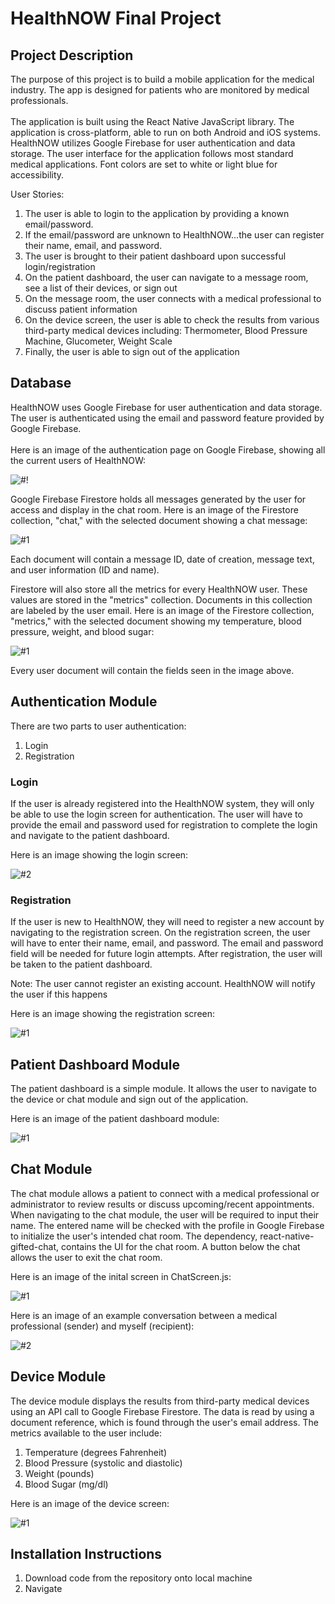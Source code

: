 # HealthNOW Final Project

## Project Description

The purpose of this project is to build a mobile application for the medical industry. The app is designed for patients who are monitored by medical professionals.
</br>
</br>
The application is built using the React Native JavaScript library. The application is cross-platform, able to run on both Android and iOS systems. HealthNOW utilizes Google Firebase for user authentication and data storage. The user interface for the application follows most standard medical applications. Font colors are set to white or light blue for accessibility.

User Stories:

1) The user is able to login to the application by providing a known email/password. 
2) If the email/password are unknown to HealthNOW...the user can register their name, email, and password.
3) The user is brought to their patient dashboard upon successful login/registration
4) On the patient dashboard, the user can navigate to a message room, see a list of their devices, or sign out
5) On the message room, the user connects with a medical professional to discuss patient information
6) On the device screen, the user is able to check the results from various third-party medical devices including: Thermometer, Blood Pressure Machine, Glucometer, Weight Scale
7) Finally, the user is able to sign out of the application

## Database 

HealthNOW uses Google Firebase for user authentication and data storage. The user is authenticated using the email and password feature provided by Google Firebase. 
</br>
</br>
Here is an image of the authentication page on Google Firebase, showing all the current users of HealthNOW:

![#!](https://user-images.githubusercontent.com/73702777/167175628-12d126fb-5d0c-4a6e-bff2-72001fe60f9e.JPG)

Google Firebase Firestore holds all messages generated by the user for access and display in the chat room. Here is an image of the Firestore collection, "chat," with the selected document showing a chat message:

![#1](https://user-images.githubusercontent.com/73702777/167176091-9c982c5a-bbee-404a-92a7-695b8439da37.JPG)

Each document will contain a message ID, date of creation, message text, and user information (ID and name).

Firestore will also store all the metrics for every HealthNOW user. These values are stored in the "metrics" collection. Documents in this collection are labeled by the user email. Here is an image of the Firestore collection, "metrics," with the selected document showing my temperature, blood pressure, weight, and blood sugar:

![#1](https://user-images.githubusercontent.com/73702777/167273673-d927893e-5baa-4457-a916-c6ccb48570b3.JPG)

Every user document will contain the fields seen in the image above.

## Authentication Module

There are two parts to user authentication: 

1) Login
2) Registration 

### Login

If the user is already registered into the HealthNOW system, they will only be able to use the login screen for authentication. The user will have to provide the email and password used for registration to complete the login and navigate to the patient dashboard. 

Here is an image showing the login screen: 

![#2](https://user-images.githubusercontent.com/73702777/167273928-d7b879a0-5a38-49fd-81d4-ec60127c23e4.jpg)

### Registration 

If the user is new to HealthNOW, they will need to register a new account by navigating to the registration screen. On the registration screen, the user will have to enter their name, email, and password. The email and password field will be needed for future login attempts. After registration, the user will be taken to the patient dashboard. 

Note: The user cannot register an existing account. HealthNOW will notify the user if this happens

Here is an image showing the registration screen:

![#1](https://user-images.githubusercontent.com/73702777/167274008-9d6254e9-df21-4085-8f52-52c8051edc7a.jpg)

## Patient Dashboard Module 

The patient dashboard is a simple module. It allows the user to navigate to the device or chat module and sign out of the application.

Here is an image of the patient dashboard module:

![#1](https://user-images.githubusercontent.com/73702777/167274058-4bd98f07-bd5c-4f7e-a901-2d5b1ab97630.jpg)

## Chat Module

The chat module allows a patient to connect with a medical professional or administrator to review results or discuss upcoming/recent appointments. When navigating to the chat module, the user will be required to input their name. The entered name will be checked with the profile in Google Firebase to initialize the user's intended chat room. The dependency, react-native-gifted-chat, contains the UI for the chat room. A button below the chat allows the user to exit the chat room. 

Here is an image of the inital screen in ChatScreen.js:

![#1](https://user-images.githubusercontent.com/73702777/167194200-a913fb77-2aec-46ad-8719-113d479aa037.jpg)

Here is an image of an example conversation between a medical professional (sender) and myself (recipient):

![#2](https://user-images.githubusercontent.com/73702777/167194231-7701a543-fcb5-4475-bb1c-969a04fd8a50.jpg)

## Device Module 

The device module displays the results from third-party medical devices using an API call to Google Firebase Firestore. The data is read by using a document reference, which is found through the user's email address. The metrics available to the user include: 

1) Temperature (degrees Fahrenheit)
2) Blood Pressure (systolic and diastolic)
3) Weight (pounds)
4) Blood Sugar (mg/dl)

Here is an image of the device screen: 

![#1](https://user-images.githubusercontent.com/73702777/167273836-2e00e71f-e1b2-4c0d-aa6e-5bf2418bec50.jpg)

## Installation Instructions 

1) Download code from the repository onto local machine 
2) Navigate 
